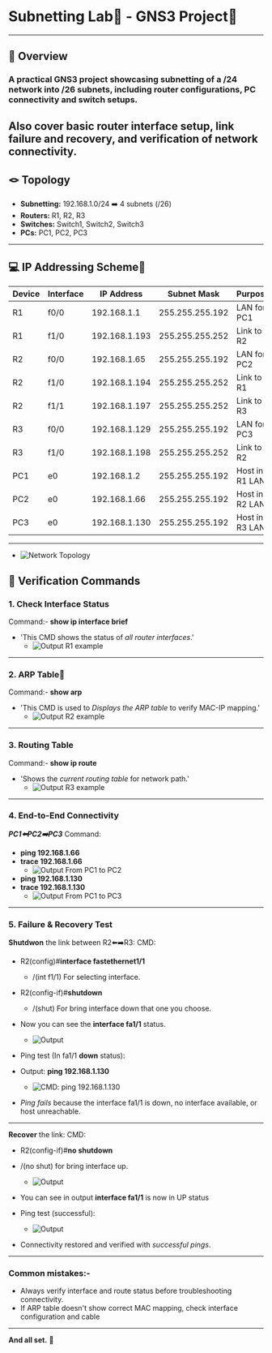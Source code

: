 # Subnetting Lab🧪 - GNS3 Project🎦
--------------
## 📌 Overview
### A practical GNS3 project showcasing subnetting of a /24 network into /26 subnets, including router configurations, PC connectivity and switch setups.
Also cover basic router interface setup, link failure and recovery, and verification of network connectivity.
---
## 🪢 Topology
- **Subnetting:** 192.168.1.0/24 ➡️ 4 subnets (/26)
- **Routers:** R1, R2, R3
- **Switches:** Switch1, Switch2, Switch3
- **PCs:** PC1, PC2, PC3
---

## 💻 IP Addressing Scheme📑

| Device | Interface |     IP Address     |   Subnet Mask   |     Purpose     |
|--------| --------- | ------------------ | --------------- | --------------- |
|   R1   |    f0/0   |   192.168.1.1      | 255.255.255.192 |   LAN for PC1   |
|   R1   |    f1/0   |   192.168.1.193    | 255.255.255.252 |   Link to R2    |
|   R2   |    f0/0   |   192.168.1.65     | 255.255.255.192 |   LAN for PC2   |
|   R2   |    f1/0   |   192.168.1.194    | 255.255.255.252 |   Link to R1    |
|   R2   |    f1/1   |   192.168.1.197    | 255.255.255.252 |   Link to R3    |
|   R3   |    f0/0   |   192.168.1.129    | 255.255.255.192 |   LAN for PC3   |
|   R3   |    f1/0   |   192.168.1.198    | 255.255.255.252 |   Link to R2    |
|   PC1  |    e0     |   192.168.1.2      | 255.255.255.192 |  Host in R1 LAN |
|   PC2  |    e0     |   192.168.1.66     | 255.255.255.192 |  Host in R2 LAN |
|   PC3  |    e0     |   192.168.1.130    | 255.255.255.192 |  Host in R3 LAN |

---
  - ![Network Topology](../Screenshots/Screenshot%202025-09-16%20193617.png)

## 🔎 Verification Commands
### 1. Check Interface Status
Command:- **show ip interface brief** 
- 'This CMD shows the status of *all router interfaces*.'
  - ![Output R1 example](../Screenshots/Screenshot%202025-09-16%20194315.png)


----
### 2. ARP Table📑
Command:- **show arp**
- 'This CMD is used to *Displays the ARP table* to verify MAC-IP mapping.'
  - ![Output R2 example](../Screenshots/Screenshot%202025-09-16%20194404.png)

---
### 3. Routing Table
Command:- **show ip route**
- 'Shows the *current routing table* for network path.'
  - ![Output R3 example](../Screenshots/Screenshot%202025-09-16%20195719.png)

 ---

 ### 4. End-to-End Connectivity
 ***PC1⬅️PC2➡️PC3***
Command:
- **ping 192.168.1.66**
- **trace 192.168.1.66**
  - ![Output From PC1 to PC2](../Screenshots/Screenshot%202025-09-16%20200010.png)
- **ping 192.168.1.130**   
- **trace 192.168.1.130**
  - ![Output From PC1 to PC3](../Screenshots/Screenshot%202025-09-16%20200136.png)

---

### 5. Failure & Recovery Test
**Shutdwon** the link between R2⬅️➡️R3:
CMD:
- R2(config)#**interface fastethernet1/1**
  - /(int f1/1) For selecting interface.
- R2(config-if)#**shutdown**
   - /(shut) For bring interface down that one you choose.
 - Now you can see the **interface fa1/1** status.
   - ![Output](../Screenshots/Screenshot%202025-09-16%20200604.png)
  
- Ping test (In fa1/1 **down** status):
- Output: **ping 192.168.1.130**
  - ![CMD: ping 192.168.1.130](../Screenshots/Screenshot%202025-09-16%20222919.png)
  
- *Ping fails* because the interface fa1/1 is down, no interface available, or host unreachable.
---

**Recover** the link:
CMD:
- R2(config-if)#**no shutdown**
 - /(no shut) for bring interface up. 
   - ![Output](../Screenshots/Screenshot%202025-09-16%20200708.png)
 - You can see in output **interface fa1/1** is now in UP status

- Ping test (successful):
   - ![Output](../Screenshots/Screenshot%202025-09-16%20223034.png)
 - Connectivity restored and verified with *successful pings*.
 
---------------
### Common mistakes:-
- Always verify interface and route status before troubleshooting connectivity.
- If ARP table doesn't show correct MAC mapping, check interface configuration and cable

-------------------------------------------------------------------------------------------

   **And all set.** 👋
